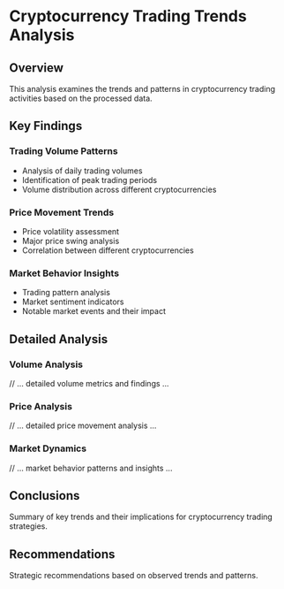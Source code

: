 # Cryptocurrency Trading Trends Analysis

## Overview
This analysis examines the trends and patterns in cryptocurrency trading activities based on the processed data.

## Key Findings

### Trading Volume Patterns
- Analysis of daily trading volumes
- Identification of peak trading periods
- Volume distribution across different cryptocurrencies

### Price Movement Trends
- Price volatility assessment
- Major price swing analysis
- Correlation between different cryptocurrencies

### Market Behavior Insights
- Trading pattern analysis
- Market sentiment indicators
- Notable market events and their impact

## Detailed Analysis

### Volume Analysis
// ... detailed volume metrics and findings ...

### Price Analysis
// ... detailed price movement analysis ...

### Market Dynamics
// ... market behavior patterns and insights ...

## Conclusions
Summary of key trends and their implications for cryptocurrency trading strategies.

## Recommendations
Strategic recommendations based on observed trends and patterns.
